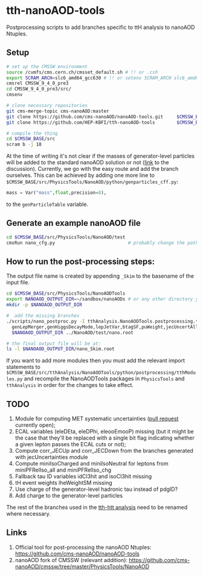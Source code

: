 # tth-nanoAOD-tools
Postprocessing scripts to add branches specific to ttH analysis to nanoAOD Ntuples.

## Setup

```bash
# set up the CMSSW environment
source /cvmfs/cms.cern.ch/cmsset_default.sh # !! or .csh
export SCRAM_ARCH=slc6_amd64_gcc630 # !! or setenv SCRAM_ARCH slc6_amd64_gcc630
cmsrel CMSSW_9_4_0_pre3
cd CMSSW_9_4_0_pre3/src/
cmsenv

# clone necessary repositories
git cms-merge-topic cms-nanoAOD:master
git clone https://github.com/cms-nanoAOD/nanoAOD-tools.git     $CMSSW_BASE/src/PhysicsTools/NanoAODTools
git clone https://github.com/HEP-KBFI/tth-nanoAOD-tools        $CMSSW_BASE/src/tthAnalysis/NanoAODTools

# compile the thing
cd $CMSSW_BASE/src
scram b -j 18
```

At the time of writing it's not clear if the masses of generator-level particles will be added to the standard nanoAOD solution or not ([link](https://github.com/cms-nanoAOD/cmssw/issues/51) to the discussion).
Currently, we go with the easy route and add the branch ourselves.
This can be achieved by adding one more line to `$CMSSW_BASE/src/PhysicsTools/NanoAOD/python/genparticles_cff.py`:

```python
mass = Var("mass",float,precision=8),
```

to the `genParticleTable` variable.

## Generate an example nanoAOD file

```bash
cd $CMSSW_BASE/src/PhysicsTools/NanoAOD/test
cmsRun nano_cfg.py                           # probably change the paths to the input files
```

## How to run the post-processing steps:

The output file name is created by appending `_Skim` to the basename of the input file.

```bash
cd $CMSSW_BASE/src/PhysicsTools/NanoAODTools
export NANOAOD_OUTPUT_DIR=~/sandbox/nanoAODs # or any other directory you prefer
mkdir -p $NANOAOD_OUTPUT_DIR

#  add the missing branches
./scripts/nano_postproc.py -I tthAnalysis.NanoAODTools.postprocessing.tthModules \
  genLepMerger,genHiggsDecayMode,lepJetVar,btagSF,puWeight,jecUncertAll_cpp \
  $NANOAOD_OUTPUT_DIR ../NanoAOD/test/nano.root

# the final output file will be at:
ls -l $NANOAOD_OUTPUT_DIR/nano_Skim.root
```

If you want to add more modules then you must add the relevant import statements to `$CMSSW_BASE/src/tthAnalysis/NanoAODTools/python/postprocessing/tthModules.py` and recompile the NanoAODTools packages in `PhysicsTools` and `tthAnalysis` in order for the changes to take effect.

## TODO

1. Module for computing MET systematic uncertainties ([pull request](https://github.com/cms-nanoAOD/nanoAOD-tools/pull/24) currently open);
2. ECAL variables (eleDEta, eleDPhi, eleooEmooP) missing (but it might be the case that they'll be replaced with a single bit flag indicating whether a given lepton passes the ECAL cuts or not);
3. Compute corr_JECUp and corr_JECDown from the branches generated with jecUncertainties module
4. Compute miniIsoCharged and miniIsoNeutral for leptons from miniPFRelIso_all and miniPFRelIso_chg
5. Fallback tau ID variables idCI3hit and isoCI3hit missing
6. tH event weights lheWeightSM missing
7. Use charge of the generator-level hadronic tau instead of pdgID?
8. Add charge to the generator-level particles

The rest of the branches used in the [tth-htt analysis](https://github.com/HEP-KBFI/tth-htt/tree/nanoAOD) need to be renamed where necessary.

## Links

1. Official tool for post-processing the nanoAOD Ntuples: https://github.com/cms-nanoAOD/nanoAOD-tools
2. nanoAOD fork of CMSSW (relevant addition): https://github.com/cms-nanoAOD/cmssw/tree/master/PhysicsTools/NanoAOD
